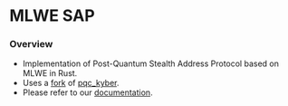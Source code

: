 # MLWE SAP
### Overview
* Implementation of Post-Quantum Stealth Address Protocol based on MLWE in Rust. 
* Uses a [fork](https://github.com/0x3327/kyber) of [pqc_kyber](https://github.com/Argyle-Software/kyber).
* Please refer to our [documentation](./docs). 